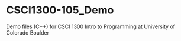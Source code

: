 # CSCI1300-105_Demo
Demo files (C++) for CSCI 1300 Intro to Programming at University of Colorado Boulder
